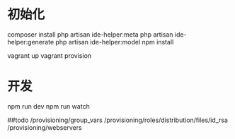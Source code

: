 # 初始化
composer install
php artisan ide-helper:meta
php artisan ide-helper:generate
php artisan ide-helper:model
npm install

vagrant  up 
vagrant  provision 
# 开发
npm run dev
npm run watch

##todo
/provisioning/group_vars
/provisioning/roles/distribution/files/id_rsa
/provisioning/webservers